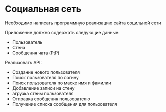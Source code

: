 # Социальная сеть
Необходимо написать программную реализацию сайта социльной сети

Приложение должно содержать следующие данные:
 * Пользователь
 * Стена 
 * Сообщения чата (PtP)

Реализовать API:
 * Создание нового пользователя
 * Поиск пользователя по логину
 * Поиск пользователя по маске имя и фамилии
 * Добавление записи на стену
 * агрузка стены пользователя
 * Отправка сообщения пользователю
 * Получение списка сообщения для пользователя